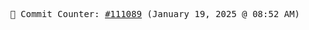 <p align="center">
    <samp>
        📮 Commit Counter: <a href="https://github.com/Javascript-void0/Javascript-void0/commits/main">#111089</a> (January 19, 2025 @ 08:52 AM)
    </samp>
</p>